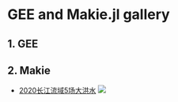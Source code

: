 <h1>GEE and Makie.jl gallery</h1>

## 1. GEE


## 2. Makie

- [2020长江流域5场大洪水](app/Makie_ChinaFlood_2020.qmd)
  ![](./images/ChinaFlood_2020_SPI%204×8-days.png)
